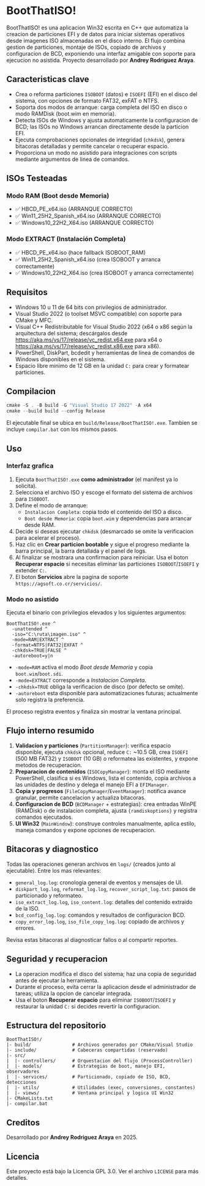 # BootThatISO!

BootThatISO! es una aplicacion Win32 escrita en C++ que automatiza la creacion de particiones EFI y de datos para iniciar sistemas operativos desde imagenes ISO almacenadas en el disco interno. El flujo combina gestion de particiones, montaje de ISOs, copiado de archivos y configuracion de BCD, exponiendo una interfaz amigable con soporte para ejecucion no asistida. Proyecto desarrollado por **Andrey Rodriguez Araya**.

## Caracteristicas clave
- Crea o reforma particiones `ISOBOOT` (datos) e `ISOEFI` (EFI) en el disco del sistema, con opciones de formato FAT32, exFAT o NTFS.
- Soporta dos modos de arranque: carga completa del ISO en disco o modo RAMDisk (boot.wim en memoria).
- Detecta ISOs de Windows y ajusta automaticamente la configuracion de BCD; las ISOs no Windows arrancan directamente desde la particion EFI.
- Ejecuta comprobaciones opcionales de integridad (`chkdsk`), genera bitacoras detalladas y permite cancelar o recuperar espacio.
- Proporciona un modo no asistido para integraciones con scripts mediante argumentos de linea de comandos.

## ISOs Testeadas

### Modo RAM (Boot desde Memoria)
- ✅ HBCD_PE_x64.iso (ARRANQUE CORRECTO)
- ✅ Win11_25H2_Spanish_x64.iso (ARRANQUE CORRECTO)
- ✅ Windows10_22H2_X64.iso (ARRANQUE CORRECTO)

### Modo EXTRACT (Instalación Completa)
- ✅ HBCD_PE_x64.iso (hace fallback ISOBOOT_RAM)
- ✅ Win11_25H2_Spanish_x64.iso (crea ISOBOOT y arranca correctamente)
- ✅ Windows10_22H2_X64.iso (crea ISOBOOT y arranca correctamente)

## Requisitos
- Windows 10 u 11 de 64 bits con privilegios de administrador.
- Visual Studio 2022 (o toolset MSVC compatible) con soporte para CMake y MFC.
- Visual C++ Redistributable for Visual Studio 2022 (x64 o x86 según la arquitectura del sistema; descárgalos desde https://aka.ms/vs/17/release/vc_redist.x64.exe para x64 o https://aka.ms/vs/17/release/vc_redist.x86.exe para x86).
- PowerShell, DiskPart, bcdedit y herramientas de linea de comandos de Windows disponibles en el sistema.
- Espacio libre minimo de 12 GB en la unidad `C:` para crear y formatear particiones.

## Compilacion
```powershell
cmake -S . -B build -G "Visual Studio 17 2022" -A x64
cmake --build build --config Release
```
El ejecutable final se ubica en `build/Release/BootThatISO!.exe`. Tambien se incluye `compilar.bat` con los mismos pasos.

## Uso
### Interfaz grafica
1. Ejecuta `BootThatISO!.exe` **como administrador** (el manifest ya lo solicita).
2. Selecciona el archivo ISO y escoge el formato del sistema de archivos para `ISOBOOT`.
3. Define el modo de arranque:
   - `Instalacion Completa`: copia todo el contenido del ISO a disco.
   - `Boot desde Memoria`: copia `boot.wim` y dependencias para arrancar desde RAM.
4. Decide si deseas ejecutar `chkdsk` (desmarcado se omite la verificacion para acelerar el proceso).
5. Haz clic en **Crear particion bootable** y sigue el progreso mediante la barra principal, la barra detallada y el panel de logs.
6. Al finalizar se mostrara una confirmacion para reiniciar. Usa el boton **Recuperar espacio** si necesitas eliminar las particiones `ISOBOOT`/`ISOEFI` y extender `C:`.
7. El boton **Servicios** abre la pagina de soporte `https://agsoft.co.cr/servicios/`.

### Modo no asistido
Ejecuta el binario con privilegios elevados y los siguientes argumentos:

```
BootThatISO!.exe ^
  -unattended ^
  -iso="C:\ruta\imagen.iso" ^
  -mode=RAM|EXTRACT ^
  -format=NTFS|FAT32|EXFAT ^
  -chkdsk=TRUE|FALSE ^
  -autoreboot=y|n
```

- `-mode=RAM` activa el modo *Boot desde Memoria* y copia `boot.wim`/`boot.sdi`.
- `-mode=EXTRACT` corresponde a *Instalacion Completa*.
- `-chkdsk=TRUE` obliga la verificacion de disco (por defecto se omite).
- `-autoreboot` esta disponible para automatizaciones futuras; actualmente solo registra la preferencia.

El proceso registra eventos y finaliza sin mostrar la ventana principal.

## Flujo interno resumido
1. **Validacion y particiones** (`PartitionManager`): verifica espacio disponible, ejecuta `chkdsk` opcional, reduce `C:` ~10.5 GB, crea `ISOEFI` (500 MB FAT32) y `ISOBOOT` (10 GB) o reformatea las existentes, y expone metodos de recuperacion.
2. **Preparacion de contenidos** (`ISOCopyManager`): monta el ISO mediante PowerShell, clasifica si es Windows, lista el contenido, copia archivos a las unidades de destino y delega el manejo EFI a `EFIManager`.
3. **Copia y progresos** (`FileCopyManager`/`EventManager`): notifica avance granular, permite cancelacion y actualiza bitacoras.
4. **Configuracion de BCD** (`BCDManager` + estrategias): crea entradas WinPE (RAMDisk) o de instalacion completa, ajusta `{ramdiskoptions}` y registra comandos ejecutados.
5. **UI Win32** (`MainWindow`): construye controles manualmente, aplica estilo, maneja comandos y expone opciones de recuperacion.

## Bitacoras y diagnostico
Todas las operaciones generan archivos en `logs/` (creados junto al ejecutable). Entre los mas relevantes:
- `general_log.log`: cronologia general de eventos y mensajes de UI.
- `diskpart_log.log`, `reformat_log.log`, `recover_script_log.txt`: pasos de particionado y reformateo.
- `iso_extract_log.log`, `iso_content.log`: detalles del contenido extraido de la ISO.
- `bcd_config_log.log`: comandos y resultados de configuracion BCD.
- `copy_error_log.log`, `iso_file_copy_log.log`: copiado de archivos y errores.

Revisa estas bitacoras al diagnosticar fallos o al compartir reportes.

## Seguridad y recuperacion
- La operacion modifica el disco del sistema; haz una copia de seguridad antes de ejecutar la herramienta.
- Durante el proceso, evita cerrar la aplicacion desde el administrador de tareas; utiliza la opcion de cancelar integrada.
- Usa el boton **Recuperar espacio** para eliminar `ISOBOOT`/`ISOEFI` y restaurar la unidad `C:` si decides revertir la configuracion.

## Estructura del repositorio
```
BootThatISO!/
|- build/               # Archivos generados por CMake/Visual Studio
|- include/             # Cabeceras compartidas (reservado)
|- src/
|  |- controllers/      # Orquestacion del flujo (ProcessController)
|  |- models/           # Estrategias de boot, manejo EFI, observadores
|  |- services/         # Particionado, copiado de ISO, BCD, detecciones
|  |- utils/            # Utilidades (exec, conversiones, constantes)
|  |- views/            # Ventana principal y logica UI Win32
|- CMakeLists.txt
|- compilar.bat
```
## Creditos
Desarrollado por **Andrey Rodriguez Araya** en 2025.

## Licencia
Este proyecto está bajo la Licencia GPL 3.0. Ver el archivo `LICENSE` para más detalles.
